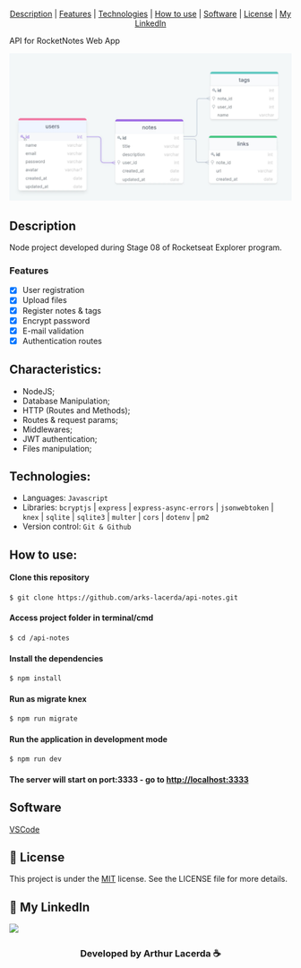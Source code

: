 <p align="center">
 <a href="#Description">Description</a> |
 <a href="#Features">Features</a> | 
 <a href="#Technologies">Technologies</a> |
 <a href="#How to use">How to use</a> |
 <a href="#Software">Software</a> |
 <a href="#License">License</a> |
 <a href="#MyLinkedIn">My LinkedIn</a> 
</p>

API for RocketNotes Web App

![image](./.github/preview.png)

<div id="Description">

## Description

Node project developed during Stage 08 of Rocketseat Explorer program.

</div>
<div id="Features">

### Features

- [x] User registration
- [x] Upload files
- [x] Register notes & tags
- [x] Encrypt password
- [x] E-mail validation
- [x] Authentication routes

</div>
<div id="Characteristics">

## Characteristics:

- NodeJS;
- Database Manipulation;
- HTTP (Routes and Methods);
- Routes & request params;
- Middlewares;
- JWT authentication;
- Files manipulation;

</div>
<div id="Technologies">

## Technologies:

- Languages: `Javascript`
- Libraries: `bcryptjs` | `express` | `express-async-errors` | `jsonwebtoken` | `knex` | `sqlite` | `sqlite3` | `multer` | `cors` | `dotenv` | `pm2`
- Version control: `Git & Github`

</div>
<div id="How to use">

## How to use:

#### Clone this repository

```bash
$ git clone https://github.com/arks-lacerda/api-notes.git
```

#### Access project folder in terminal/cmd

```bash
$ cd /api-notes
```

#### Install the dependencies

```bash
$ npm install
```

#### Run as migrate knex

```bash
$ npm run migrate
```

#### Run the application in development mode

```bash
$ npm run dev
```

#### The server will start on port:3333 - go to <http://localhost:3333>

</div>
<div id="Software">

## Software

[VSCode](https://insiders.vscode.dev/)

</div>
<div id="License">

## 📝 License

This project is under the [MIT]() license. See the LICENSE file for more details.

</div>
<div id="MyLinkedIn">

## 🔎 My LinkedIn

<a href="https://www.linkedin.com/in/arks-lacerda/"><img src="https://img.shields.io/badge/LinkedIn-0077B5?style=for-the-badge&logo=linkedin&logoColor=white"/></a>

<h3 align="center">Developed by Arthur Lacerda ☕</h3>
</div>
